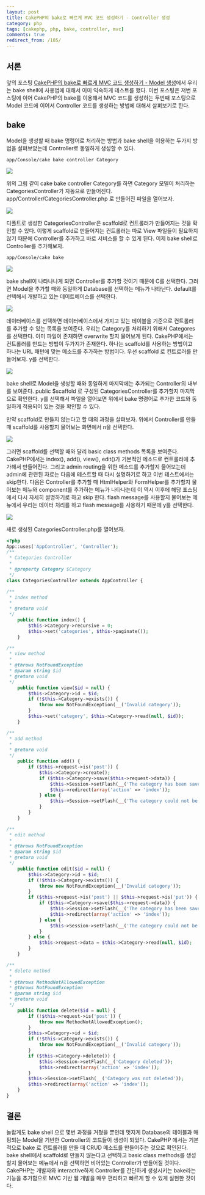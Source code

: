 ```yaml
---
layout: post
title: CakePHP의 bake로 빠르게 MVC 코드 생성하기 - Controller 생성
category: php
tags: [cakephp, php, bake, controller, mvc]
comments: true
redirect_from: /185/
---
```


## 서론

앞의 포스팅 [CakePHP의 bake로 빠르게 MVC 코드 생성하기 - Model 생성](http://blog.saltfactory.net/183)에서 우리는 bake shell에 사용법에 대해서 이미 익숙하게 테스트를 했다. 이번 포스팅은 저번 포스팅에 이어 CakePHP의 bake를 이용해서 MVC 코드를 생성하는 두번째 포스팅으로 Model 코드에 이어서 Controller 코드를 생성하는 방법에 대해서 살펴보기로 한다.

<!--more-->


## bake

Model을 생성할 때 bake 명령어로 처리하는 방법과 bake shell을 이용하는 두가지 방법을 살펴보았는데 Controller로 동일하게 생성할 수 있다.

```
app/Console/cake bake controller Category
```

![](http://cfile5.uf.tistory.com/image/13185F435046FB852E805F)

위의 그림 같이 cake bake controller Category를 하면 Category 모델이 처리하는 CategoriesController가 자동으로 만들어진다. app/Controller/CategoriesController.php 로 만들어진 파일을 열어보자.

![](http://cfile30.uf.tistory.com/image/123BD5445046FBA737B61C)

디폴트로 생성한 CategoriesController은 scaffold로 컨트롤러가 만들어지는 것을 확인할 수 있다. 이렇게 scaffold로 만들어지는 컨트롤러는 따로 View 파일들이 필요하지 않기 때문에 Controller를 추가하고 바로 서비스를 할 수 있게 된다. 이제 bake shell로 Controller를 추가해보자.

```
app/Console/cake bake
```

![](http://cfile24.uf.tistory.com/image/1311633E5046FC583794AA)

bake shell이 나타나나게 되면 Controller를 추가할 것이기 때문에 C를 선택한다. 그러면 Model을 추가할 때와 동일하게 Database를 선택하는 메뉴가 나타난다. default를 선택해서 개발하고 있는 데이트베이스를 선택한다.


![](http://cfile27.uf.tistory.com/image/1846D2345046FCB8357B71)

데이터베이스를 선택하면 데이터베이스에서 가지고 있는 테이블을 기준으로 컨트롤러를 추가할 수 있는 목록을 보여준다. 우리는 Category를 처리하기 위해서 Categores를 선택한다. 이미 파일이 존재하면 overwrite 할지 물어보게 된다.
CakePHP에서는 컨트롤러를 만드는 방법이 두가지가 존재한다. 하나는 scaffold를 사용하는 방법이고 하나는 URL 패턴에 맞는 메소드를 추가하는 방법이다. 우선 scaffold 로 컨트로러를 만들어보자. y를 선택한다.

![](http://cfile1.uf.tistory.com/image/175438385046FD8831A5F9)

bake shell로 Model을 생성할 때와 동일하게 마지막에는 추가되는 Controller의 내부를 보여준다. public $scaffold 로 구성된 CategoriesController를 추가할지 마지막으로 확인한다. y를 선택해서 파일을 열어보면 위에서 bake 명령어로 추가한 코드와 동일하게 적용되어 있는 것을 확인할 수 있다.

만약 scaffold로 만들지 않는다고 할 때의 과정을 살펴보자. 위에서 Controller를 만들 때 scaffold를 사용할지 물어보는 화면에서 n을 선택한다.

![](http://cfile21.uf.tistory.com/image/190226405046FE180C92D4)

그러면 scaffold를 선택할 때와 달리 basic class methods 목록을 보여준다. CakePHP에서는 index(), add(), view(), edit()가 기본적인 메소드로 컨트롤러에 추가해서 만들어진다. 그리고 admin routing을 위한 메소드를 추가할지 물어보는데 admin에 관련된 자료는 다음에 테스트할 때 다시 설명하기로 하고 이번 테스트에서는 skip한다. 다음은 Controller를 추가할 때 HtmlHelper와 FormHelper를 추가할지 물어보는 메뉴와 component를 추가하는 메뉴가 나타나는데 이 역시 이후에 해당 포스팅에서 다시 자세히 설명하기로 하고 skip 한다. flash message를 사용할지 물어보는 메뉴에서 우리는 데이터 처리를 하고 flash message를 사용하기 때문에 y를 선택한다.

![](http://cfile1.uf.tistory.com/image/1464BE415046FF6105C222)

새로 생성된 CategoriesController.php를 열어보자.

```php
<?php
App::uses('AppController', 'Controller');
/**
 * Categories Controller
 *
 * @property Category $Category
 */
class CategoriesController extends AppController {

/**
 * index method
 *
 * @return void
 */
	public function index() {
		$this->Category->recursive = 0;
		$this->set('categories', $this->paginate());
	}

/**
 * view method
 *
 * @throws NotFoundException
 * @param string $id
 * @return void
 */
	public function view($id = null) {
		$this->Category->id = $id;
		if (!$this->Category->exists()) {
			throw new NotFoundException(__('Invalid category'));
		}
		$this->set('category', $this->Category->read(null, $id));
	}

/**
 * add method
 *
 * @return void
 */
	public function add() {
		if ($this->request->is('post')) {
			$this->Category->create();
			if ($this->Category->save($this->request->data)) {
				$this->Session->setFlash(__('The category has been saved'));
				$this->redirect(array('action' => 'index'));
			} else {
				$this->Session->setFlash(__('The category could not be saved. Please, try again.'));
			}
		}
	}

/**
 * edit method
 *
 * @throws NotFoundException
 * @param string $id
 * @return void
 */
	public function edit($id = null) {
		$this->Category->id = $id;
		if (!$this->Category->exists()) {
			throw new NotFoundException(__('Invalid category'));
		}
		if ($this->request->is('post') || $this->request->is('put')) {
			if ($this->Category->save($this->request->data)) {
				$this->Session->setFlash(__('The category has been saved'));
				$this->redirect(array('action' => 'index'));
			} else {
				$this->Session->setFlash(__('The category could not be saved. Please, try again.'));
			}
		} else {
			$this->request->data = $this->Category->read(null, $id);
		}
	}

/**
 * delete method
 *
 * @throws MethodNotAllowedException
 * @throws NotFoundException
 * @param string $id
 * @return void
 */
	public function delete($id = null) {
		if (!$this->request->is('post')) {
			throw new MethodNotAllowedException();
		}
		$this->Category->id = $id;
		if (!$this->Category->exists()) {
			throw new NotFoundException(__('Invalid category'));
		}
		if ($this->Category->delete()) {
			$this->Session->setFlash(__('Category deleted'));
			$this->redirect(array('action' => 'index'));
		}
		$this->Session->setFlash(__('Category was not deleted'));
		$this->redirect(array('action' => 'index'));
	}
}
```

## 결론

놀랍게도 bake shell 으로 몇번 과정을 거쳤을 뿐인데 멋지게 Database의 테이블과 매핑되는 Model을 기반한 Controller의 코드들이 생성이 되었다. CakePHP 에서는 기본적으로 bake 로 컨트롤러를 만들 때 CRUD 메소드를 만들어주는 것으로 확인된다. bake shell에서 scaffold로 만들지 않는다고 선택하고 basic class methods를 생성할지 물어보는 메뉴에서 n을 선택하면 비어있는 Controller가 만들어질 것이다. CakePHP는 개발자와 interactive하게 Controller를 간단하게 생성시키는 bake라는 기능을 추가함으로 MVC 기반 웹 개발을 매우 편리하고 빠르게 할 수 있게 실현한 것이다.
